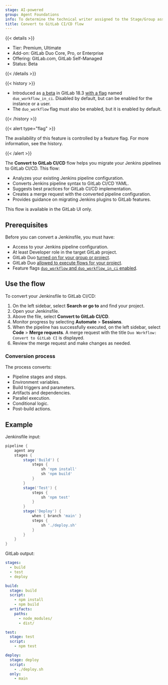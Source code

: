 ```yaml
---
stage: AI-powered
group: Agent Foundations
info: To determine the technical writer assigned to the Stage/Group associated with this page, see https://handbook.gitlab.com/handbook/product/ux/technical-writing/#assignments
title: Convert to GitLab CI/CD flow
---
```


{{< details >}}

- Tier: Premium, Ultimate
- Add-on: GitLab Duo Core, Pro, or Enterprise
- Offering: GitLab.com, GitLab Self-Managed
- Status: Beta

{{< /details >}}

{{< history >}}

- Introduced as [a beta](../../../policy/development_stages_support.md) in GitLab 18.3 [with a flag](../../../administration/feature_flags/_index.md) named `duo_workflow_in_ci`. Disabled by default, but can be enabled for the instance or a user.
- The `duo_workflow` flag must also be enabled, but it is enabled by default.

{{< /history >}}

{{< alert type="flag" >}}

The availability of this feature is controlled by a feature flag.
For more information, see the history.

{{< /alert >}}

The **Convert to GitLab CI/CD** flow helps you migrate your Jenkins pipelines to GitLab CI/CD. This flow:

- Analyzes your existing Jenkins pipeline configuration.
- Converts Jenkins pipeline syntax to GitLab CI/CD YAML.
- Suggests best practices for GitLab CI/CD implementation.
- Creates a merge request with the converted pipeline configuration.
- Provides guidance on migrating Jenkins plugins to GitLab features.

This flow is available in the GitLab UI only.

## Prerequisites

Before you can convert a Jenkinsfile, you must have:

- Access to your Jenkins pipeline configuration.
- At least Developer role in the target GitLab project.
- GitLab Duo [turned on for your group or project](../../gitlab_duo/turn_on_off.md).
- GitLab Duo [allowed to execute flows for your project](_index.md#turn-on-flows-for-your-project).
- Feature flags [`duo_workflow` and `duo_workflow_in_ci` enabled](../../../administration/feature_flags/_index.md).

## Use the flow

To convert your Jenkinsfile to GitLab CI/CD:

1. On the left sidebar, select **Search or go to** and find your project.
1. Open your Jenkinsfile.
1. Above the file, select **Convert to GitLab CI/CD**.
1. Monitor progress by selecting **Automate** > **Sessions**.
1. When the pipeline has successfully executed, on the left sidebar, select **Code** > **Merge requests**.
   A merge request with the title `Duo Workflow: Convert to GitLab CI` is displayed.
1. Review the merge request and make changes as needed.

### Conversion process

The process converts:

- Pipeline stages and steps.
- Environment variables.
- Build triggers and parameters.
- Artifacts and dependencies.
- Parallel execution.
- Conditional logic.
- Post-build actions.

## Example

Jenkinsfile input:

```groovy
pipeline {
    agent any
    stages {
        stage('Build') {
            steps {
                sh 'npm install'
                sh 'npm build'
            }
        }
        stage('Test') {
            steps {
                sh 'npm test'
            }
        }
        stage('Deploy') {
            when { branch 'main' }
            steps {
                sh './deploy.sh'
            }
        }
    }
}
```

GitLab output:

```yaml
stages:
  - build
  - test
  - deploy

build:
  stage: build
  script:
    - npm install
    - npm build
  artifacts:
    paths:
      - node_modules/
      - dist/

test:
  stage: test
  script:
    - npm test

deploy:
  stage: deploy
  script:
    - ./deploy.sh
  only:
    - main
```
